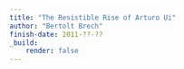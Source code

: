 ```yaml
---
title: "The Resistible Rise of Arturo Ui"
author: "Bertolt Brech"
finish-date: 2011-??-??
_build:
    render: false
---
```


